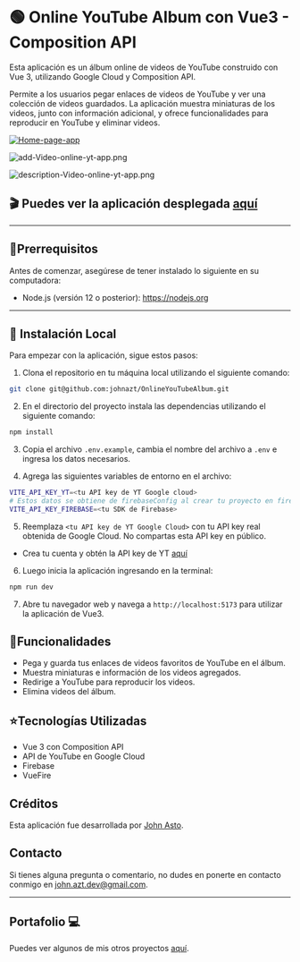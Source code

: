 # 🟢 Online YouTube Album con Vue3 - Composition API

Esta aplicación es un álbum online de videos de YouTube construido con Vue 3, utilizando Google Cloud y Composition API.

Permite a los usuarios pegar enlaces de videos de YouTube y ver una colección de videos guardados. La aplicación muestra miniaturas de los videos, junto con información adicional, y ofrece funcionalidades para reproducir en YouTube y eliminar videos.

[![Home-page-app](https://i.postimg.cc/VNrbcZv1/home-online-yt-app.png)](https://onlinealbum.web.app/)

![add-Video-online-yt-app.png](https://i.postimg.cc/BQpF51RW/add-Video-online-yt-app.png)

![description-Video-online-yt-app.png](https://i.postimg.cc/MpGQ9p8n/description-Video-online-yt-app.png)

## 🎬 Puedes ver la aplicación desplegada [aquí](https://onlinealbum.web.app/)

---

## 🚨Prerrequisitos

Antes de comenzar, asegúrese de tener instalado lo siguiente en su computadora:

- Node.js (versión 12 o posterior): https://nodejs.org

---

## 🏁 Instalación Local

Para empezar con la aplicación, sigue estos pasos:

1. Clona el repositorio en tu máquina local utilizando el siguiente comando:

```bash
git clone git@github.com:johnazt/OnlineYouTubeAlbum.git
```

2. En el directorio del proyecto instala las dependencias utilizando el siguiente comando:

```bash
npm install
```

3. Copia el archivo `.env.example`, cambia el nombre del archivo a `.env` e ingresa los datos necesarios.

4. Agrega las siguientes variables de entorno en el archivo:

```bash
VITE_API_KEY_YT=<tu API key de YT Google cloud>
# Estos datos se obtiene de firebaseConfig al crear tu proyecto en firebase
VITE_API_KEY_FIREBASE=<tu SDK de Firebase>
```

5. Reemplaza `<tu API key de YT Google Cloud>` con tu API key real obtenida de Google Cloud. No compartas esta API key en público.

- Crea tu cuenta y obtén la API key de YT [aquí](https://console.cloud.google.com)

6. Luego inicia la aplicación ingresando en la terminal:

```bash
npm run dev
```

7. Abre tu navegador web y navega a `http://localhost:5173` para utilizar la aplicación de Vue3.

## 📌Funcionalidades

- Pega y guarda tus enlaces de videos favoritos de YouTube en el álbum.
- Muestra miniaturas e información de los videos agregados.
- Redirige a YouTube para reproducir los videos.
- Elimina videos del álbum.

## ⭐️Tecnologías Utilizadas

- Vue 3 con Composition API
- API de YouTube en Google Cloud
- Firebase
- VueFire

## Créditos

Esta aplicación fue desarrollada por [John Asto](https://github.com/johnazt).

## Contacto

Si tienes alguna pregunta o comentario, no dudes en ponerte en contacto conmigo en [john.azt.dev@gmail.com](mailto:tu-correo@ejemplo.com).

---

## Portafolio 💻

Puedes ver algunos de mis otros proyectos [aquí](https://johnasto.netlify.app/).
